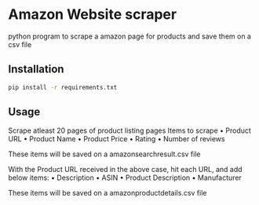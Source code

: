 # Amazon Website scraper

python program to scrape a amazon page for products and save them on a csv file

## Installation
```bash
pip install -r requirements.txt
```

## Usage
Scrape atleast 20 pages of product listing pages
Items to scrape
    • Product URL
    • Product Name
    • Product Price
    • Rating
    • Number of reviews

These items will be saved on a amazonsearchresult.csv file

With the Product URL received in the above case, hit each URL, and add below items:
    • Description
    • ASIN
    • Product Description
    • Manufacturer

These items will be saved on a amazonproductdetails.csv file